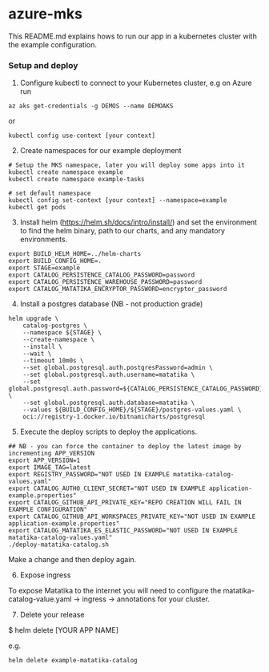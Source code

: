 # azure-mks

This README.md explains hows to run our app in a kubernetes cluster with the example configuration.

### Setup and deploy

1. Configure kubectl to connect to your Kubernetes cluster, e.g on Azure run

```console
az aks get-credentials -g DEMOS --name DEMOAKS
```

or 

```console
kubectl config use-context [your context]
```


2. Create namespaces for our example deployment

```console
# Setup the MKS namespace, later you will deploy some apps into it
kubectl create namespace example
kubectl create namespace example-tasks

# set default namespace
kubectl config set-context [your context] --namespace=example
kubectl get pods
```


3. Install helm (https://helm.sh/docs/intro/install/) and set the environment to find the helm binary, path to our charts, and any mandatory environments.

```console
export BUILD_HELM_HOME=../helm-charts
export BUILD_CONFIG_HOME=.
export STAGE=example
export CATALOG_PERSISTENCE_CATALOG_PASSWORD=password
export CATALOG_PERSISTENCE_WAREHOUSE_PASSWORD=password
export CATALOG_MATATIKA_ENCRYPTOR_PASSWORD=encryptor_password
```


4. Install a postgres database (NB - not production grade)

```console
helm upgrade \
	catalog-postgres \
	--namespace ${STAGE} \
	--create-namespace \
	--install \
	--wait \
	--timeout 10m0s \
	--set global.postgresql.auth.postgresPassword=admin \
	--set global.postgresql.auth.username=matatika \
	--set global.postgresql.auth.password=${CATALOG_PERSISTENCE_CATALOG_PASSWORD} \
	--set global.postgresql.auth.database=matatika \
	--values ${BUILD_CONFIG_HOME}/${STAGE}/postgres-values.yaml \
	oci://registry-1.docker.io/bitnamicharts/postgresql
```


5. Execute the deploy scripts to deploy the applications.

```console
## NB - you can force the container to deploy the latest image by incrementing APP_VERSION
export APP_VERSION=1
export IMAGE_TAG=latest
export REGISTRY_PASSWORD="NOT USED IN EXAMPLE matatika-catalog-values.yaml"
export CATALOG_AUTH0_CLIENT_SECRET="NOT USED IN EXAMPLE application-example.properties"
export CATALOG_GITHUB_API_PRIVATE_KEY="REPO CREATION WILL FAIL IN EXAMPLE CONFIGURATION"
export CATALOG_GITHUB_API_WORKSPACES_PRIVATE_KEY="NOT USED IN EXAMPLE application-example.properties"
export CATALOG_MATATIKA_ES_ELASTIC_PASSWORD="NOT USED IN EXAMPLE matatika-catalog-values.yaml"
./deploy-matatika-catalog.sh
```

Make a change and then deploy again.


6. Expose ingress

To expose Matatika to the internet you will need to configure the matatika-catalog-value.yaml -> ingress -> annotations for your cluster.


7. Delete your release

$ helm delete [YOUR APP NAME]

e.g. 

```
helm delete example-matatika-catalog
```
